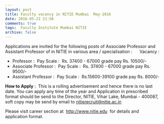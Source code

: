 ```yaml
---
layout: post
title: Faculty vacancy in NITIE Mumbai  May-2016   
date: 2016-05-22 21:58
comments: true
tags:  Faculty Institute Mumbai NITIE 
archive: false
---
```

Applications are invited for the following posts of Associate Professor and   Assistant Professor of in NITIE in various area / specialisation :   
  Vacancy :

- Professor :  Pay Scale :  Rs. 37400 - 67000 grade pay Rs. 10500/-
- Associate Professor :  Pay Scale :  Rs. 37400 - 67000 grade pay Rs. 9500/-
- Assistant Professor :  Pay Scale :  Rs.15600-39100 grade pay Rs. 8000/- 

**How to Apply** :  This is a rolling advertisement and hence there is no last date. You can apply any time of the year and Application in prescribed format should be send to the Director, NITIE, Vihar Lake, Mumbai - 400087, soft copy may be send by email to nitierecruit@nitie.ac.in 

Please visit career section at  <http://www.nitie.edu>  for details and application format.